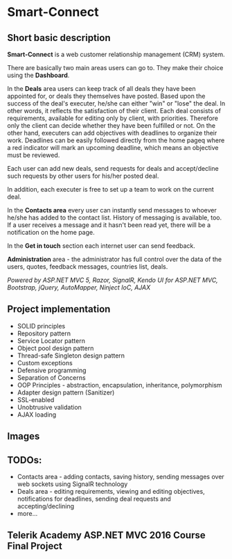 # Smart-Connect #

## Short basic description ##

**Smart-Connect** is a web customer relationship management (CRM) system.

There are basically two main areas users can go to. They make their choice using the **Dashboard**.

In the **Deals** area users can keep track of all deals they have been appointed for, or deals they themselves have posted. Based upon the success of the deal's executer, he/she can either "win" or "lose" the deal. In other words, it reflects the satisfaction of their client. Each deal consists of requirements, available for editing only by client, with priorities. Therefore only the client can decide whether they have been fulfilled or not. On the other hand, executers can add objectives with deadlines to organize their work. Deadlines can be easily followed directly from the home pageq where a red indicator will mark an upcoming deadline, which means an objective must be reviewed.

Each user can add new deals, send requests for deals and accept/decline such requests by other users for his/her posted deal. 

In addition, each executer is free to set up a team to work on the current deal.

In the **Contacts area** every user can instantly send messages to whoever he/she has added to the contact list. History of messaging is available, too. If a user receives a message and it hasn't been read yet, there will be a notification on the home page.

In the **Get in touch** section each internet user can send feedback.

**Administration** area - the administrator has full control over the data of the users, quotes, feedback messages, countries list, deals.

*Powered by ASP.NET MVC 5, Razor, SignalR, Kendo UI for ASP.NET MVC, Bootstrap, jQuery, AutoMapper, Ninject IoC, AJAX*


## Project implementation ##
- SOLID principles
- Repository pattern
- Service Locator pattern
- Object pool design pattern
- Thread-safe Singleton design pattern
- Custom exceptions
- Defensive programming
- Separation of Concerns
- OOP Principles - abstraction, encapsulation, inheritance, polymorphism
- Adapter design pattern (Sanitizer)
- SSL-enabled
- Unobtrusive validation
- AJAX loading

## Images ##

## TODOs: ##
- Contacts area - adding contacts, saving history, sending messages over web sockets using SignalR technology
- Deals area - editing requirements, viewing and editing objectives, notifications for deadlines, sending deal requests and accepting/declining
- more...

## Telerik Academy ASP.NET MVC 2016 Course Final Project ##